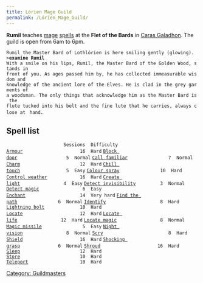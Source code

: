 ```yaml
---
title: Lórien Mage Guild
permalink: /Lórien_Mage_Guild/
---
```


**Rumil** teaches [mage](mage "wikilink") [spells](spell "wikilink") at
the **Flet of the Bards** in [Caras
Galadhon](Caras_Galadhon "wikilink"). The guild is open from 6am to 6pm.

`Rumil the Master Bard of Lothlórien is here smiling gently (glowing).`
`>`**`examine Rumil`**
`With a smile on his lips, Rumil, the Master Bard of the Golden Wood, stands in`
`front of you. As ages passed him by, he has collected immeasurable wisdom and`
`knowledge of the ancient lore of the Elves. He is clad in the grey garments of`
`a woodsman. The only things that acknowledge him as the Master Bard is the `
`flute tucked into his belt and the fine lute that he carries, always close at `
`hand.`

## Spell list

`                     Sessions  Difficulty`
[`Armour`](Armour "wikilink")`                     16  Hard`
[`Block door`](Block_door "wikilink")`                  5  Normal`
[`Call familiar`](Call_familiar "wikilink")`               7  Normal`
[`Charm`](Charm "wikilink")`                      12  Hard`
[`Chill touch`](Chill_touch "wikilink")`                 5  Easy`
[`Colour spray`](Colour_spray "wikilink")`               10  Hard`
[`Control weather`](Control_weather "wikilink")`            16  Hard`
[`Create light`](Create_light "wikilink")`                4  Easy`
[`Detect invisibility`](Detect_invisibility "wikilink")`         3  Normal`
[`Detect magic`](Detect_magic "wikilink")`                6  Easy`
[`Enchant`](Enchant "wikilink")`                    14  Very hard`
[`Find the path`](Find_the_path "wikilink")`               6  Normal`
[`Identify`](Identify "wikilink")`                    8  Hard`
[`Lightning bolt`](Lightning_bolt "wikilink")`             10  Hard`
[`Locate`](Locate "wikilink")`                     12  Hard`
[`Locate life`](Locate_life "wikilink")`                12  Hard`
[`Locate magic`](Locate_magic "wikilink")`                8  Normal`
[`Magic missile`](Magic_missile "wikilink")`               5  Easy`
[`Night vision`](Night_vision "wikilink")`                8  Normal`
[`Scry`](Scry "wikilink")`                        8  Hard`
[`Shield`](Shield "wikilink")`                     16  Hard`
[`Shocking grasp`](Shocking_grasp "wikilink")`              6  Normal`
[`Shroud`](Shroud "wikilink")`                     16  Hard`
[`Sleep`](Sleep "wikilink")`                      12  Hard`
[`Store`](Store "wikilink")`                      10  Hard`
[`Teleport`](Teleport "wikilink")`                   10  Hard`

[Category: Guildmasters](Category:_Guildmasters "wikilink")